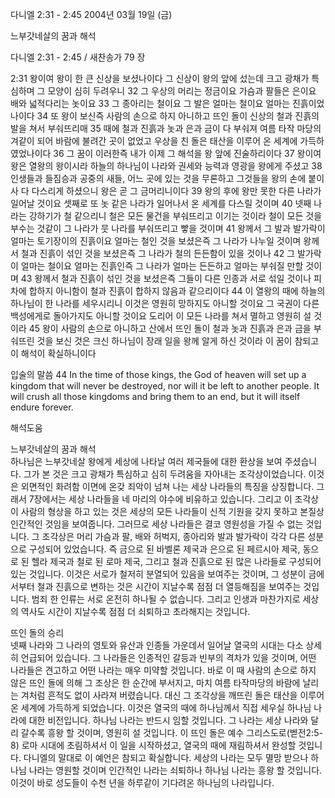 다니엘 2:31 - 2:45 
2004년 03월 19일 (금)

느부갓네살의 꿈과 해석



다니엘 2:31 - 2:45 / 새찬송가 79 장


2:31 왕이여 왕이 한 큰 신상을 보셨나이다 그 신상이 왕의 앞에 섰는데 크고 광채가 특심하며 그 모양이 심히 두려우니 32 그 우상의 머리는 정금이요 가슴과 팔들은 은이요 배와 넓적다리는 놋이요 33 그 종아리는 철이요 그 발은 얼마는 철이요 얼마는 진흙이었나이다 34 또 왕이 보신즉 사람의 손으로 하지 아니하고 뜨인 돌이 신상의 철과 진흙의 발을 쳐서 부숴뜨리매 35 때에 철과 진흙과 놋과 은과 금이 다 부숴져 여름 타작 마당의 겨같이 되어 바람에 불려간 곳이 없었고 우상을 친 돌은 태산을 이루어 온 세계에 가득하였었나이다 36 그 꿈이 이러한즉 내가 이제 그 해석을 왕 앞에 진술하리이다 37 왕이여 왕은 열왕의 왕이시라 하늘의 하나님이 나라와 권세와 능력과 영광을 왕에게 주셨고 38 인생들과 들짐승과 공중의 새들, 어느 곳에 있는 것을 무론하고 그것들을 왕의 손에 붙이사 다 다스리게 하셨으니 왕은 곧 그 금머리니이다 39 왕의 후에 왕만 못한 다른 나라가 일어날 것이요 셋째로 또 놋 같은 나라가 일어나서 온 세계를 다스릴 것이며 40 넷째 나라는 강하기가 철 같으리니 철은 모든 물건을 부숴뜨리고 이기는 것이라 철이 모든 것을 부수는 것같이 그 나라가 뭇 나라를 부숴뜨리고 빻을 것이며 41 왕께서 그 발과 발가락이 얼마는 토기장이의 진흙이요 얼마는 철인 것을 보셨은즉 그 나라가 나누일 것이며 왕께서 철과 진흙이 섞인 것을 보셨은즉 그 나라가 철의 든든함이 있을 것이나 42 그 발가락이 얼마는 철이요 얼마는 진흙인즉 그 나라가 얼마는 든든하고 얼마는 부숴질 만할 것이며 43 왕께서 철과 진흙이 섞인 것을 보셨은즉 그들이 다른 인종과 서로 섞일 것이나 피차에 합하지 아니함이 철과 진흙이 합하지 않음과 같으리이다 44 이 열왕의 때에 하늘의 하나님이 한 나라를 세우시리니 이것은 영원히 망하지도 아니할 것이요 그 국권이 다른 백성에게로 돌아가지도 아니할 것이요 도리어 이 모든 나라를 쳐서 멸하고 영원히 설 것이라 45 왕이 사람의 손으로 아니하고 산에서 뜨인 돌이 철과 놋과 진흙과 은과 금을 부숴뜨린 것을 보신 것은 크신 하나님이 장래 일을 왕께 알게 하신 것이라 이 꿈이 참되고 이 해석이 확실하니이다 

입술의 말씀 
44 In the time of those kings, the God of heaven will set up a kingdom that will never be destroyed, nor will it be left to another people. It will crush all those kingdoms and bring them to an end, but it will itself endure forever.

해석도움





느부갓네살의 꿈과 해석  
하나님은 느부갓네살 왕에게 세상에 나타날 여러 제국들에 대한 환상을 보여 주셨습니다. 그가 본 것은 크고 광채가 특심하고 심히 두려움을 자아내는 조각상이었습니다. 이것은 외면적인 화려함 이면에 온갖 죄악이 넘쳐 나는 세상 나라들의 특징을 상징합니다. 그래서 7장에서는 세상 나라들을 네 마리의 야수에 비유하고 있습니다. 그리고 이 조각상이 사람의 형상을 하고 있는 것은 세상의 모든 나라들이 신적 기원을 갖지 못하고 본질상 인간적인 것임을 보여줍니다. 그러므로 세상 나라들은 결코 영원성을 가질 수 없는 것입니다. 그 조각상은 머리 가슴과 팔, 배와 허벅지, 종아리와 발과 발가락이 각각 다른 성분으로 구성되어 있었습니다. 즉 금으로 된 바벨론 제국과 은으로 된 페르시아 제국, 동으로 된 헬라 제국과 철로 된 로마 제국, 그리고 철과 진흙으로 된 많은 나라들로 구성되어 있는 것입니다. 이것은 서로가 철저히 분열되어 있음을 보여주는 것이며, 그 성분이 금에서부터 철과 진흙으로 변하는 것은 시간이 지날수록 점점 더 열등해짐을 보여주는 것입니다. 범죄 한 인류는 서로 온전히 하나될 수 없습니다. 그리고 인생과 마찬가지로 세상의 역사도 시간이 지날수록 점점 더 쇠퇴하고 초라해지는 것입니다.   

뜨인 돌의 승리  
넷째 나라와 그 나라의 영토와 유산과 인종들 가운데서 일어날 열국의 시대는 다소 상세히 언급되어 있습니다. 그 나라들은 인종적인 갈등과 빈부의 격차가 있을 것이며, 어떤 나라들은 견고하고 어떤 나라는 매우 미약할 것입니다. 바로 이 때 사람의 손으로 하지 않은 뜨인 돌에 의해 그 조상은 한 순간에 부서지고, 마치 여름 타작마당의 바람에 날리는 겨처럼 흔적도 없이 사라져 버렸습니다. 대신 그 조각상을 깨뜨린 돌은 태산을 이루어 온 세계에 가득하게 되었습니다. 이것은 열국의 때에 하나님께서 직접 세우실 하나님 나라에 대한 비전입니다. 하나님 나라는 반드시 임할 것입니다. 그 나라는 세상 나라와 달리 갈수록 흥왕 할 것이며, 영원히 설 것입니다. 이 뜨인 돌은 예수 그리스도로(벧전2:5-8) 로마 시대에 초림하셔서 이 일을 시작하셨고, 열국의 때에 재림하셔서 완성할 것입니다. 다니엘의 말대로 이 예언은 참되고 확실합니다. 세상의 나라는 모두 멸망 받으나 하나님 나라는 영원할 것이며 인간적인 나라는 쇠퇴하나 하나님 나라는 흥왕 할 것입니다. 이것이 바로 성도들이 수천 년을 하루같이 기다려온 하나님의 나라입니다.